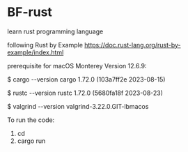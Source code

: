 # BF-rust
learn rust programming language

following Rust by Example
https://doc.rust-lang.org/rust-by-example/index.html

prerequisite for macOS Monterey Version 12.6.9:

$ cargo --version
cargo 1.72.0 (103a7ff2e 2023-08-15)

$ rustc --version
rustc 1.72.0 (5680fa18f 2023-08-23)

$ valgrind --version
valgrind-3.22.0.GIT-lbmacos

To run the code:
1. cd <charpter folder>
2. cargo run
